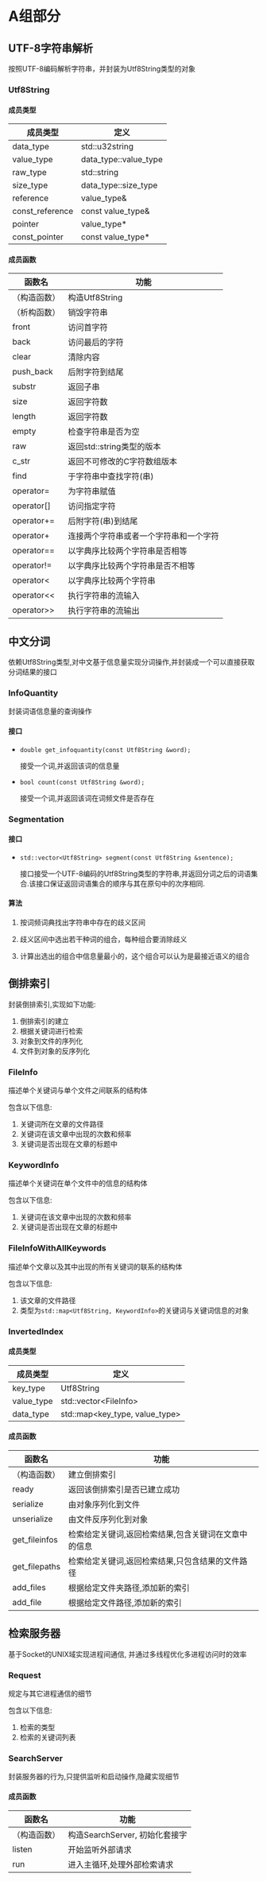 # A组部分

## UTF-8字符串解析

按照UTF-8编码解析字符串，并封装为Utf8String类型的对象

### Utf8String

#### 成员类型

成员类型         | 定义
--------------- | ---------------
data_type       | std::u32string
value_type      | data_type::value_type
raw_type        | std::string
size_type       | data_type::size_type
reference       | value_type&
const_reference | const value_type&
pointer         | value_type*
const_pointer   | const value_type*

#### 成员函数

函数名 | 功能
------ | ----
（构造函数） | 构造Utf8String
（析构函数） | 销毁字符串
front      | 访问首字符
back       | 访问最后的字符
clear      | 清除内容
push_back  | 后附字符到结尾
substr     | 返回子串
size       | 返回字符数
length     | 返回字符数
empty      | 检查字符串是否为空
raw        | 返回std::string类型的版本
c_str      | 返回不可修改的C字符数组版本
find       | 于字符串中查找字符(串)
operator=  | 为字符串赋值
operator[] | 访问指定字符
operator+= | 后附字符(串)到结尾
operator+  | 连接两个字符串或者一个字符串和一个字符
operator== | 以字典序比较两个字符串是否相等
operator!= | 以字典序比较两个字符串是否不相等
operator<  | 以字典序比较两个字符串
operator<< | 执行字符串的流输入
operator>> | 执行字符串的流输出

## 中文分词

依赖Utf8String类型,对中文基于信息量实现分词操作,并封装成一个可以直接获取分词结果的接口

### InfoQuantity

封装词语信息量的查询操作

#### 接口

* `double get_infoquantity(const Utf8String &word);`

    接受一个词,并返回该词的信息量

* `bool count(const Utf8String &word);`

    接受一个词,并返回该词在词频文件是否存在

### Segmentation

#### 接口

* `std::vector<Utf8String> segment(const Utf8String &sentence);`

    接口接受一个UTF-8编码的Utf8String类型的字符串,并返回分词之后的词语集合.该接口保证返回词语集合的顺序与其在原句中的次序相同.

#### 算法

1. 按词频词典找出字符串中存在的歧义区间

1. 歧义区间中选出若干种词的组合，每种组合要消除歧义

1. 计算出选出的组合中信息量最小的，这个组合可以认为是最接近语义的组合

## 倒排索引

封装倒排索引,实现如下功能:

1. 倒排索引的建立
1. 根据关键词进行检索
1. 对象到文件的序列化
1. 文件到对象的反序列化

### FileInfo

描述单个关键词与单个文件之间联系的结构体

包含以下信息:

1. 关键词所在文章的文件路径
1. 关键词在该文章中出现的次数和频率
1. 关键词是否出现在文章的标题中

### KeywordInfo

描述单个关键词在单个文件中的信息的结构体

包含以下信息:

1. 关键词在该文章中出现的次数和频率
1. 关键词是否出现在文章的标题中

### FileInfoWithAllKeywords

描述单个文章以及其中出现的所有关键词的联系的结构体

包含以下信息:

1. 该文章的文件路径
1. 类型为`std::map<Utf8String, KeywordInfo>`的关键词与关键词信息的对象

### InvertedIndex

#### 成员类型

成员类型         | 定义
--------------- | ---------------
key_type        | Utf8String
value_type      | std::vector\<FileInfo\>
data_type       | std::map\<key_type, value_type\>

#### 成员函数

函数名 | 功能
------ | ----
（构造函数）    | 建立倒排索引
ready         | 返回该倒排索引是否已建立成功
serialize     | 由对象序列化到文件
unserialize   | 由文件反序列化到对象
get_fileinfos | 检索给定关键词,返回检索结果,包含关键词在文章中的信息
get_filepaths | 检索给定关键词,返回检索结果,只包含结果的文件路径
add_files     | 根据给定文件夹路径,添加新的索引
add_file      | 根据给定文件路径,添加新的索引

## 检索服务器

基于Socket的UNIX域实现进程间通信, 并通过多线程优化多进程访问时的效率

### Request

规定与其它进程通信的细节

包含以下信息:

1. 检索的类型
1. 检索的关键词列表

### SearchServer

封装服务器的行为,只提供监听和启动操作,隐藏实现细节

#### 成员函数

函数名 | 功能
------ | ----
（构造函数） | 构造SearchServer, 初始化套接字
listen     | 开始监听外部请求
run        | 进入主循环,处理外部检索请求
